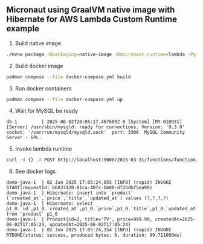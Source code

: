 ## Micronaut using GraalVM native image with Hibernate for AWS Lambda Custom Runtime example

1. Build native image

```bash
./mvnw package -Dpackaging=native-image -Dmicronaut.runtime=lambda -Pgraalvm 
```

2. Build docker image

```bash
podman compose --file docker-compose.yml build
```
3. Run docker containers

```bash
podman compose --file docker-compose.yml up
```

4. Wait for MySQL be ready
```
db-1         | 2025-06-02T20:05:17.467609Z 0 [System] [MY-010931] [Server] /usr/sbin/mysqld: ready for connections. Version: '9.3.0'  socket: '/var/run/mysqld/mysqld.sock'  port: 3306  MySQL Community Server - GPL.
```

5. Invoke lambda runtime

```bash
curl -d {} -X POST http://localhost:9000/2015-03-31/functions/function/invocations
```

6. See docker logs

```
demo-java-1  | 02 Jun 2025 17:05:24,055 [INFO] (rapid) INVOKE START(requestId: b6037420-81ca-407c-bb80-df2bdbf5ea99)
demo-java-1  | Hibernate: insert into `product` (`created_at`,`price`,`title`,`updated_at`) values (?,?,?,?)
demo-java-1  | Hibernate: select p1_0.`id`,p1_0.`created_at`,p1_0.`price`,p1_0.`title`,p1_0.`updated_at` from `product` p1_0
demo-java-1  | Product{id=2, title='TV', price=999.90, createdAt=2025-06-02T17:05:24, updatedAt=2025-06-02T17:05:24}
demo-java-1  | 02 Jun 2025 17:05:24,154 [INFO] (rapid) INVOKE RTDONE(status: success, produced bytes: 0, duration: 99.711000ms)
```